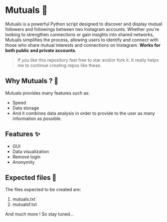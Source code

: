 # Mutuals 🧙
Mutuals is a powerful Python script designed to discover and display mutual followers and followings between two Instagram accounts. Whether you're looking to strengthen connections or gain insights into shared networks, Mutuals simplifies the process, allowing users to identify and connect with those who share mutual interests and connections on Instagram. **Works for both public and private accounts**.

> If you like this repository feel free to star and/or fork it. It really helps me to continue creating repos like these.

## Why Mutuals ? 🧐

Mutuals provides many features such as: 
- Speed 
- Data storage 
- And it combines data analysis in order to provide to the user as many information as possible.

## Features ✨

- GUI
- Data visualization
- Remove login
- Anonymity

## Expected files 📁
The files expected to be created are:
  1) mutuals.txt
  2) mutualsf.txt

And much more ! So stay tuned...
